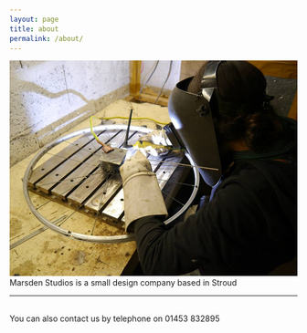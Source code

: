```yaml
---
layout: page
title: about
permalink: /about/
---
```


<img class="col one right" src="/img/profile.jpg">

<br/>
Marsden Studios is a small design company based in Stroud


<br/>
<hr/>
<br/>
<span class="contacticon center">
	<a href="mailto:marsdenstudios@gmail.com"><i class="fa fa-envelope-square"></i></a>
	<a href="https://github.com/marsdenstudios" target="_blank"><i class="fa fa-github-square"></i></a>
	<a href="https://www.facebook.com/marsdenstudios" target="_blank"><i class="fa fa-facebook-square"></i></a>
</span>

<div class="col three caption">
	You can also contact us by telephone on 01453 832895
</div>
